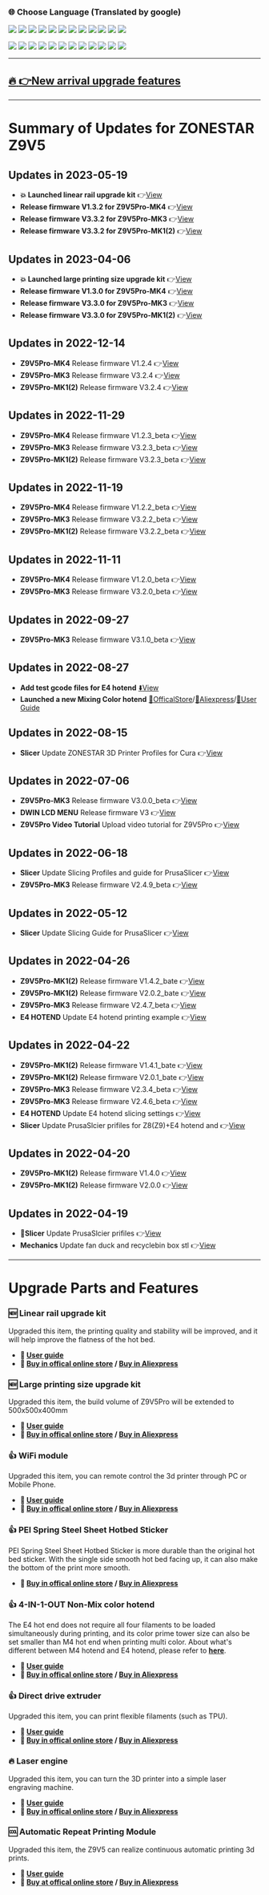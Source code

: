 ### :globe_with_meridians: Choose Language (Translated by google)
[![](../../lanpic/ES.png)](https://github-com.translate.goog/ZONESTAR3D/Z9/tree/main/Z9V5/UpdateNews?_x_tr_sl=en&_x_tr_tl=es)
[![](../../lanpic/PT.png)](https://github-com.translate.goog/ZONESTAR3D/Z9/tree/main/Z9V5/UpdateNews?_x_tr_sl=en&_x_tr_tl=pt)
[![](../../lanpic/FR.png)](https://github-com.translate.goog/ZONESTAR3D/Z9/tree/main/Z9V5/UpdateNews?_x_tr_sl=en&_x_tr_tl=fr)
[![](../../lanpic/DE.png)](https://github-com.translate.goog/ZONESTAR3D/Z9/tree/main/Z9V5/UpdateNews?_x_tr_sl=en&_x_tr_tl=de)
[![](../../lanpic/IT.png)](https://github-com.translate.goog/ZONESTAR3D/Z9/tree/main/Z9V5/UpdateNews?_x_tr_sl=en&_x_tr_tl=it)
[![](../../lanpic/SW.png)](https://github-com.translate.goog/ZONESTAR3D/Z9/tree/main/Z9V5/UpdateNews?_x_tr_sl=en&_x_tr_tl=sv)
[![](../../lanpic/PL.png)](https://github-com.translate.goog/ZONESTAR3D/Z9/tree/main/Z9V5/UpdateNews?_x_tr_sl=en&_x_tr_tl=pl)
[![](../../lanpic/DK.png)](https://github-com.translate.goog/ZONESTAR3D/Z9/tree/main/Z9V5/UpdateNews?_x_tr_sl=en&_x_tr_tl=da)
[![](../../lanpic/CZ.png)](https://github-com.translate.goog/ZONESTAR3D/Z9/tree/main/Z9V5/UpdateNews?_x_tr_sl=en&_x_tr_tl=cs)
[![](../../lanpic/HR.png)](https://github-com.translate.goog/ZONESTAR3D/Z9/tree/main/Z9V5/UpdateNews?_x_tr_sl=en&_x_tr_tl=hr)
[![](../../lanpic/RO.png)](https://github-com.translate.goog/ZONESTAR3D/Z9/tree/main/Z9V5/UpdateNews?_x_tr_sl=en&_x_tr_tl=ro)
[![](../../lanpic/SK.png)](https://github-com.translate.goog/ZONESTAR3D/Z9/tree/main/Z9V5/UpdateNews?_x_tr_sl=en&_x_tr_tl=sk)

[![](../../lanpic/RU.png)](https://github-com.translate.goog/ZONESTAR3D/Z9/tree/main/Z9V5/UpdateNews?_x_tr_sl=en&_x_tr_tl=ru)
[![](../../lanpic/JP.png)](https://github-com.translate.goog/ZONESTAR3D/Z9/tree/main/Z9V5/UpdateNews?_x_tr_sl=en&_x_tr_tl=ja)
[![](../../lanpic/KR.png)](https://github-com.translate.goog/ZONESTAR3D/Z9/tree/main/Z9V5/UpdateNews?_x_tr_sl=en&_x_tr_tl=ko)
[![](../../lanpic/ID.png)](https://github-com.translate.goog/ZONESTAR3D/Z9/tree/main/Z9V5/UpdateNews?_x_tr_sl=en&_x_tr_tl=id)
[![](../../lanpic/TH.png)](https://github-com.translate.goog/ZONESTAR3D/Z9/tree/main/Z9V5/UpdateNews?_x_tr_sl=en&_x_tr_tl=th)
[![](../../lanpic/VN.png)](https://github-com.translate.goog/ZONESTAR3D/Z9/tree/main/Z9V5/UpdateNews?_x_tr_sl=en&_x_tr_tl=vi)
[![](../../lanpic/IL.png)](https://github-com.translate.goog/ZONESTAR3D/Z9/tree/main/Z9V5/UpdateNews?_x_tr_sl=en&_x_tr_tl=iw)
[![](../../lanpic/SA.png)](https://github-com.translate.goog/ZONESTAR3D/Z9/tree/main/Z9V5/UpdateNews?_x_tr_sl=en&_x_tr_tl=ar)
[![](../../lanpic/TR.png)](https://github-com.translate.goog/ZONESTAR3D/Z9/tree/main/Z9V5/UpdateNews?_x_tr_sl=en&_x_tr_tl=tr)
[![](../../lanpic/GR.png)](https://github-com.translate.goog/ZONESTAR3D/Z9/tree/main/Z9V5/UpdateNews?_x_tr_sl=en&_x_tr_tl=el)
[![](../../lanpic/BR.png)](https://github-com.translate.goog/ZONESTAR3D/Z9/tree/main/Z9V5/UpdateNews?_x_tr_sl=en&_x_tr_tl=pt)
[![](../../lanpic/CN.png)](https://github-com.translate.goog/ZONESTAR3D/Z9/tree/main/Z9V5/UpdateNews?_x_tr_sl=en&_x_tr_tl=zh-CN)

-----
## [:fire:  :point_right:New arrival upgrade features](#upgrade-parts-and-features) 

-----
# Summary of Updates for ZONESTAR Z9V5
## Updates in 2023-05-19
-  **:boom: Launched linear rail upgrade kit** :point_right:[View](#🆕-linear-rail-upgrade-kit)
-  **Release firmware V1.3.2 for Z9V5Pro-MK4** :point_right:[View](https://github.com/ZONESTAR3D/Firmware/tree/master/Z9/Z9V5/bin/Z9V5Pro-MK4/beta#release-note)
-  **Release firmware V3.3.2 for Z9V5Pro-MK3** :point_right:[View](https://github.com/ZONESTAR3D/Firmware/tree/master/Z9/Z9V5/bin/Z9V5Pro-MK3/beta#release-note)
-  **Release firmware V3.3.2 for Z9V5Pro-MK1(2)** :point_right:[View](https://github.com/ZONESTAR3D/Firmware/tree/master/Z9/Z9V5/bin/Z9V5Pro/beta#release-note)

## Updates in 2023-04-06
-  **:boom: Launched large printing size upgrade kit** :point_right:[View](https://www.zonestar3dshop.com/products/zonestar-z9v5-500x500mm-large-printing-size-upgrade-kit-parts)
-  **Release firmware V1.3.0 for Z9V5Pro-MK4** :point_right:[View](https://github.com/ZONESTAR3D/Firmware/tree/master/Z9/Z9V5/bin/Z9V5Pro-MK4/beta#release-note)
-  **Release firmware V3.3.0 for Z9V5Pro-MK3** :point_right:[View](https://github.com/ZONESTAR3D/Firmware/tree/master/Z9/Z9V5/bin/Z9V5Pro-MK3/beta#release-note)
-  **Release firmware V3.3.0 for Z9V5Pro-MK1(2)** :point_right:[View](https://github.com/ZONESTAR3D/Firmware/tree/master/Z9/Z9V5/bin/Z9V5Pro/beta#release-note)

## Updates in 2022-12-14
- **Z9V5Pro-MK4** Release firmware V1.2.4 :point_right:[View](https://github.com/ZONESTAR3D/Firmware/tree/master/Z9/Z9V5/bin/Z9V5Pro-MK4/released)
- **Z9V5Pro-MK3** Release firmware V3.2.4 :point_right:[View](https://github.com/ZONESTAR3D/Firmware/tree/master/Z9/Z9V5/bin/Z9V5Pro-MK3/released)
- **Z9V5Pro-MK1(2)** Release firmware V3.2.4 :point_right:[View](https://github.com/ZONESTAR3D/Firmware/tree/master/Z9/Z9V5/bin/Z9V5Pro/released)

## Updates in 2022-11-29
- **Z9V5Pro-MK4** Release firmware V1.2.3_beta :point_right:[View](https://github.com/ZONESTAR3D/Firmware/tree/master/Z9/Z9V5/bin/Z9V5Pro-MK4/beta)
- **Z9V5Pro-MK3** Release firmware V3.2.3_beta :point_right:[View](https://github.com/ZONESTAR3D/Firmware/tree/master/Z9/Z9V5/bin/Z9V5Pro-MK3/beta)
- **Z9V5Pro-MK1(2)** Release firmware V3.2.3_beta :point_right:[View](https://github.com/ZONESTAR3D/Firmware/tree/master/Z9/Z9V5/bin/Z9V5Pro/beta)

## Updates in 2022-11-19
- **Z9V5Pro-MK4** Release firmware V1.2.2_beta :point_right:[View](https://github.com/ZONESTAR3D/Firmware/tree/master/Z9/Z9V5/bin/Z9V5Pro-MK4/beta)
- **Z9V5Pro-MK3** Release firmware V3.2.2_beta :point_right:[View](https://github.com/ZONESTAR3D/Firmware/tree/master/Z9/Z9V5/bin/Z9V5Pro-MK3/beta)
- **Z9V5Pro-MK1(2)** Release firmware V3.2.2_beta :point_right:[View](https://github.com/ZONESTAR3D/Firmware/tree/master/Z9/Z9V5/bin/Z9V5Pro/beta)

## Updates in 2022-11-11
- **Z9V5Pro-MK4** Release firmware V1.2.0_beta :point_right:[View](https://github.com/ZONESTAR3D/Firmware/tree/master/Z9/Z9V5/bin/Z9V5Pro-MK4/beta)
- **Z9V5Pro-MK3** Release firmware V3.2.0_beta :point_right:[View](https://github.com/ZONESTAR3D/Firmware/tree/master/Z9/Z9V5/bin/Z9V5Pro-MK3/beta)

## Updates in 2022-09-27
- **Z9V5Pro-MK3** Release firmware V3.1.0_beta :point_right:[View](https://github.com/ZONESTAR3D/Firmware/tree/master/Z9/Z9V5/bin/Z9V5Pro-MK3/beta)

## Updates in 2022-08-27
- **Add test gcode files for E4 hotend** [:arrow_down:View](https://github.com/ZONESTAR3D/Slicing-Guide/tree/master/PrusaSlicer/test_gcode/E4)
- **Launched a new Mixing Color hotend** [:gift:OfficalStore](https://bit.ly/3QhWJtf)/[:gift:Aliexpress](https://www.aliexpress.com/item/1005004547646195.html)/[:book:User Guide](https://bit.ly/3QBEWhu)

## Updates in 2022-08-15
- **Slicer** Update ZONESTAR 3D Printer Profiles for Cura :point_right:[View](https://github.com/ZONESTAR3D/Slicing-Guide/tree/master/cura)

## Updates in 2022-07-06
- **Z9V5Pro-MK3** Release firmware V3.0.0_beta :point_right:[View](https://github.com/ZONESTAR3D/Firmware/tree/master/Z9/Z9V5/bin/Z9V5Pro-MK3/beta)
- **DWIN LCD MENU** Release firmware V3 :point_right:[View](https://github.com/ZONESTAR3D/Upgrade-kit-guide/tree/main/TFT-LCD/LCD-DWIN)
- **Z9V5Pro Video Tutorial** Upload video tutorial for Z9V5Pro :point_right:[View](https://youtube.com/playlist?list=PLbvlwbqXvSC_Ue49X_mEBViiTigqgsl08)

## Updates in 2022-06-18
- **Slicer** Update Slicing Profiles and guide for PrusaSlicer :point_right:[View](https://github.com/ZONESTAR3D/Slicing-Guide/tree/master/PrusaSlicer)
- **Z9V5Pro-MK3** Release firmware V2.4.9_beta :point_right:[View](https://github.com/ZONESTAR3D/Firmware/tree/master/Z9/Z9V5/bin/Z9V5Pro-MK3/beta)

## Updates in 2022-05-12
- **Slicer** Update Slicing Guide for PrusaSlicer :point_right:[View](https://github.com/ZONESTAR3D/Slicing-Guide/tree/master/PrusaSlicer)

## Updates in 2022-04-26
- **Z9V5Pro-MK1(2)** Release firmware V1.4.2_bate :point_right:[View](https://github.com/ZONESTAR3D/Firmware/tree/master/Z9/Z9V5/bin/Z9V5Pro/beta)
- **Z9V5Pro-MK1(2)** Release firmware V2.0.2_bate :point_right:[View](https://github.com/ZONESTAR3D/Firmware/tree/master/Z9/Z9V5/bin/Z9V5Pro/beta)
- **Z9V5Pro-MK3** Release firmware V2.4.7_beta :point_right:[View](https://github.com/ZONESTAR3D/Firmware/tree/master/Z9/Z9V5/bin/Z9V5Pro-MK3/beta)
- **E4 HOTEND** Update E4 hotend printing example :point_right:[View](https://github.com/ZONESTAR3D/Upgrade-kit-guide/tree/main/HOTEND/E4%204-IN-1-OUT%20Non-Mixing%20Color%20Hotend/example)

## Updates in 2022-04-22
- **Z9V5Pro-MK1(2)** Release firmware V1.4.1_bate :point_right:[View](https://github.com/ZONESTAR3D/Firmware/tree/master/Z9/Z9V5/bin/Z9V5Pro/beta)
- **Z9V5Pro-MK1(2)** Release firmware V2.0.1_bate :point_right:[View](https://github.com/ZONESTAR3D/Firmware/tree/master/Z9/Z9V5/bin/Z9V5Pro/beta)
- **Z9V5Pro-MK3** Release firmware V2.3.4_beta :point_right:[View](https://github.com/ZONESTAR3D/Firmware/tree/master/Z9/Z9V5/bin/Z9V5Pro-MK3/beta)
- **Z9V5Pro-MK3** Release firmware V2.4.6_beta :point_right:[View](https://github.com/ZONESTAR3D/Firmware/tree/master/Z9/Z9V5/bin/Z9V5Pro-MK3/beta)
- **E4 HOTEND** Update E4 hotend slicing settings :point_right:[View](https://github.com/ZONESTAR3D/Upgrade-kit-guide/tree/main/HOTEND/E4%204-IN-1-OUT%20Non-Mixing%20Color%20Hotend/example)
- **Slicer** Update PrusaSlcier prifiles for Z8(Z9)+E4 hotend and :point_right:[View](https://github.com/ZONESTAR3D/Slicing-Guide/tree/master/PrusaSlicer)

## Updates in 2022-04-20
- **Z9V5Pro-MK1(2)** Release firmware V1.4.0 :point_right:[View](https://github.com/ZONESTAR3D/Firmware/tree/master/Z9/Z9V5/bin/Z9V5Pro/release)
- **Z9V5Pro-MK1(2)** Release firmware V2.0.0 :point_right:[View](https://github.com/ZONESTAR3D/Firmware/tree/master/Z9/Z9V5/bin/Z9V5Pro/release)

## Updates in 2022-04-19
- :star2:**Slicer** Update PrusaSlcier prifiles :point_right:[View](https://github.com/ZONESTAR3D/Slicing-Guide/tree/master/PrusaSlicer)
- **Mechanics** Update fan duck and recyclebin box stl :point_right:[View](https://github.com/ZONESTAR3D/Z9/tree/main/Z9V5/Parts_Stl)

-----
# Upgrade Parts and Features
### :new: Linear rail upgrade kit
Upgraded this item, the printing quality and stability will be improved, and it will help improve the flatness of the hot bed.
- **:book: [User guide](https://bit.ly/3qg5ht9)**  
- **:gift: [Buy in offical online store](https://bit.ly/43qQNVC) / [Buy in Aliexpress](https://www.aliexpress.us/item/1005005599988527.html)**

### :new: Large printing size upgrade kit
Upgraded this item, the build volume of Z9V5Pro will be extended to 500x500x400mm
- **:book: [User guide](https://github.com/ZONESTAR3D/Upgrade-kit-guide/tree/main/Z9V5_500x500)**  
- **:gift: [Buy in offical online store](http://bit.ly/3ZMDJI0) / [Buy in Aliexpress](https://www.aliexpress.us/item/3256805439021576.html)**

### :+1: WiFi module
Upgraded this item, you can remote control the 3d printer through PC or Mobile Phone.    
- **:book: [User guide](https://github.com/ZONESTAR3D/Upgrade-kit-guide/tree/main/WiFi)**    
- **:gift: [Buy in offical online store](https://bit.ly/3rB7mx1) / [Buy in Aliexpress](https://bit.ly/3i7aX4o)**   

### :+1: PEI Spring Steel Sheet Hotbed Sticker
PEI Spring Steel Sheet Hotbed Sticker is more durable than the original hot bed sticker. With the single side smooth hot bed facing up, it can also make the bottom of the print more smooth.
- **:gift: [Buy in offical online store](http://bit.ly/3GbI9Sr) / [Buy in Aliexpress](https://bit.ly/3VkmXOi)**  

### :+1: 4-IN-1-OUT Non-Mix color hotend
The E4 hot end does not require all four filaments to be loaded simultaneously during printing, and its color prime tower size can also be set smaller than M4 hot end when printing multi color. About what's different between M4 hotend and E4 hotend, please refer to [**here**](https://github.com/ZONESTAR3D/Upgrade-kit-guide/tree/main/HOTEND#4-extruders-hotend).     
- **:book: [User guide](https://github.com/ZONESTAR3D/Upgrade-kit-guide/tree/main/HOTEND/E4%204-IN-1-OUT%20Non-Mixing%20Color%20Hotend)**
- **:gift: [Buy in offical online store](https://bit.ly/39qDtKp) / [Buy in Aliexpress](https://www.aliexpress.com/item/3256802765462947.html)**  

### :+1: Direct drive extruder
Upgraded this item, you can print flexible filaments (such as TPU). 
- **:book: [User guide](https://github.com/ZONESTAR3D/Upgrade-kit-guide/tree/main/Direct%20Drive%20Extrruder)**
- **:gift: [Buy in offical online store](https://bit.ly/3CA0QvV) / [Buy in Aliexpress](https://bit.ly/3TZxkGp)**   

### :fire: Laser engine
Upgraded this item, you can turn the 3D printer into a simple laser engraving machine. 
- **:book: [User guide](https://github.com/ZONESTAR3D/Upgrade-kit-guide/tree/main/Laser%20Engraving)** 
- **:gift: [Buy in offical online store](http://bit.ly/3IbekCr) / [Buy in Aliexpress](http://bit.ly/3G3cJw1)**  

### :cool: Automatic Repeat Printing Module
Upgraded this item, the Z9V5 can realize continuous automatic printing 3d prints. 
- **:book: [User guide](https://github.com/ZONESTAR3D/Upgrade-kit-guide/tree/main/Auto_Repeat_Printing)**   
- **:gift: [Buy at offical online store](http://bit.ly/3Gsi5SS) / [Buy in Aliexpress](http://bit.ly/3Iff8Xg)**  